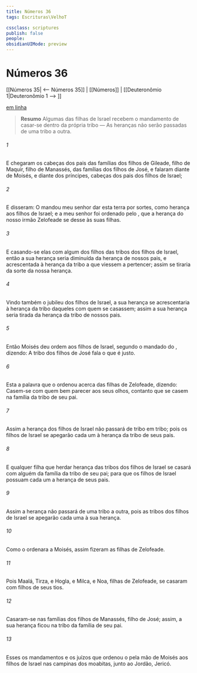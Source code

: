 ```yaml
---
title: Números 36
tags: Escrituras\VelhoT

cssclass: scriptures
publish: false
people:
obsidianUIMode: preview
---
```


# Números 36
[[Números 35| <-- Números 35]] | [[Números]] | [[Deuteronômio 1|Deuteronômio 1 --> ]]

[em linha](https://churchofjesuschrist.org/study/scriptures/ot/num/36?lang=por)

> __Resumo__
Algumas das filhas de Israel recebem o mandamento de casar-se dentro da própria tribo — As heranças não serão passadas de uma tribo a outra.

###### 1 
E chegaram os cabeças dos pais das famílias dos filhos de Gileade, filho de Maquir, filho de Manassés, das famílias dos filhos de José, e falaram diante de Moisés, e diante dos príncipes, cabeças dos pais dos filhos de Israel;

###### 2 
E disseram: O  mandou meu senhor dar esta terra por sortes, como herança aos filhos de Israel; e a meu senhor foi ordenado pelo , que a herança do nosso irmão Zelofeade se desse às suas filhas.

###### 3 
E casando-se elas com algum dos filhos das  tribos dos filhos de Israel, então a sua herança seria diminuída da herança de nossos pais, e acrescentada à herança da tribo a que viessem a pertencer; assim se tiraria da sorte da nossa herança.

###### 4 
Vindo também o  jubileu dos filhos de Israel, a sua herança se acrescentaria à herança da tribo daqueles com quem se casassem; assim a sua herança seria tirada da herança da tribo de nossos pais.

###### 5 
Então Moisés deu ordem aos filhos de Israel, segundo o mandado do , dizendo: A tribo dos filhos de José fala o que é justo.

###### 6 
Esta  a palavra que o  ordenou acerca das filhas de Zelofeade, dizendo: Casem-se com quem bem parecer aos seus olhos, contanto que se casem na família da tribo de seu pai.

###### 7 
Assim a herança dos filhos de Israel não passará de tribo em tribo; pois os filhos de Israel se apegarão cada um à herança da tribo de seus pais.

###### 8 
E qualquer filha que herdar  herança das tribos dos filhos de Israel se casará com alguém da família da tribo de seu pai; para que os filhos de Israel possuam cada um a herança de seus pais.

###### 9 
Assim a herança não passará de uma tribo a outra, pois as tribos dos filhos de Israel se apegarão cada uma à sua herança.

###### 10 
Como o  ordenara a Moisés, assim fizeram as filhas de Zelofeade.

###### 11 
Pois Maalá, Tirza, e Hogla, e Milca, e Noa, filhas de Zelofeade, se casaram com  filhos de seus tios.

###### 12 
Casaram-se nas famílias dos filhos de Manassés, filho de José; assim, a sua herança ficou na tribo da família de seu pai.

###### 13 
Esses  os mandamentos e os juízos que ordenou o  pela mão de Moisés aos filhos de Israel nas campinas dos moabitas, junto ao Jordão,  Jericó.

